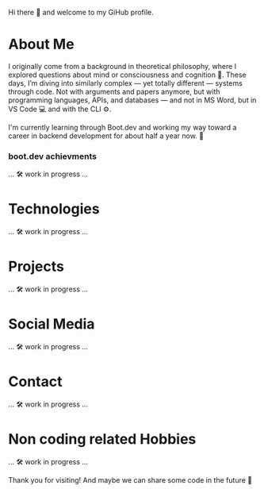 Hi there 👋 and welcome to my GiHub profile.

# About Me
I originally come from a background in theoretical philosophy, where I explored questions about mind or consciousness and cognition 🧠.
These days, I’m diving into similarly complex — yet totally different — systems through code. Not with arguments and papers anymore, but with programming languages, APIs, and databases — and not in MS Word, but in VS Code 💻 and with the CLI ⚙️.

I'm currently learning through Boot.dev and working my way toward a career in backend development for about half a year now. 🚀

### boot.dev achievments

... 🛠️ work in progress ...

# Technologies

... 🛠️ work in progress ...

# Projects

... 🛠️ work in progress ...

# Social Media

... 🛠️ work in progress ...

# Contact

... 🛠️ work in progress ...

# Non coding related Hobbies

... 🛠️ work in progress ...

Thank you for visiting! And maybe we can share some code in the future 🧪

<!--
**estreg/estreg** is a ✨ _special_ ✨ repository because its `README.md` (this file) appears on your GitHub profile.

# About Me

# Projects

# Social Media


Here are some ideas to get you started:

- 🔭 I’m currently working on ...
- 🌱 I’m currently learning ...
- 👯 I’m looking to collaborate on ...
- 🤔 I’m looking for help with ...
- 💬 Ask me about ...
- 📫 How to reach me: ...
- 😄 Pronouns: ...
- ⚡ Fun fact: ...
-->
